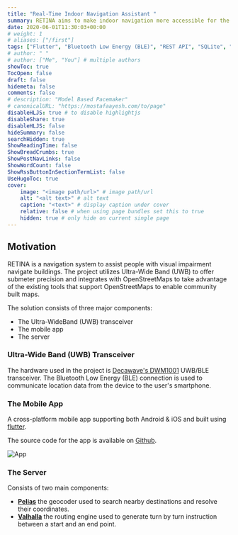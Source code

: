 ```yaml
---
title: "Real-Time Indoor Navigation Assistant "
summary: RETINA aims to make indoor navigation more accessible for the visually impaired
date: 2020-06-01T11:30:03+00:00
# weight: 1
# aliases: ["/first"]
tags: ["Flutter", "Bluetooth Low Energy (BLE)", "REST API", "SQLite", "Ultra-WideBand (UWB)"]
# author: " "
# author: ["Me", "You"] # multiple authors
showToc: true
TocOpen: false
draft: false
hidemeta: false
comments: false
# description: "Model Based Pacemaker"
# canonicalURL: "https://mostafaayesh.com/to/page"
disableHLJS: true # to disable highlightjs
disableShare: true
disableHLJS: false
hideSummary: false
searchHidden: true
ShowReadingTime: false
ShowBreadCrumbs: true
ShowPostNavLinks: false
ShowWordCount: false
ShowRssButtonInSectionTermList: false
UseHugoToc: true
cover:
    image: "<image path/url>" # image path/url
    alt: "<alt text>" # alt text
    caption: "<text>" # display caption under cover
    relative: false # when using page bundles set this to true
    hidden: true # only hide on current single page
---
```

## Motivation
RETINA is a navigation system to assist people with visual impairment navigate buildings. The project utilizes Ultra-Wide Band (UWB) to offer submeter precision and integrates with OpenStreetMaps to take advantage of the existing tools that support OpenStreetMaps to enable community built maps. 

The solution consists of three major components:
- The Ultra-WideBand (UWB) transceiver
- The mobile app
- The server

### Ultra-Wide Band (UWB) Transceiver
The hardware used in the project is [Decawave's DWM1001](https://www.qorvo.com/products/p/DWM1001-DEV) UWB/BLE transceiver. The Bluetooth Low Energy (BLE) connection is used to communicate location data from the device to the user's smartphone.

### The Mobile App
A cross-platform mobile app supporting both Android & iOS and built using [flutter](https://flutter.dev/). 

The source code for the app is available on [Github](https://github.com/MostafaAyesh/retina_app.git).

![App](/images/capstone/app.png)

### The Server
Consists of two main components:
- **[Pelias](https://pelias.io/)** the geocoder used to search nearby destinations and resolve their coordinates.
- **[Valhalla](https://github.com/valhalla/valhalla)** the routing engine used to generate turn by turn instruction between a start and an end point.